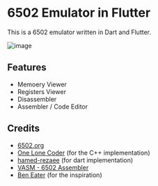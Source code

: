 # 6502 Emulator in Flutter

This is a 6502 emulator written in Dart and Flutter.

![image](https://github.com/MG-LSJ/6502_emulator_flutter/assets/73988826/472a5209-fe22-4eac-95d0-2112cd105c60)

## Features

-   Memoery Viewer
-   Registers Viewer
-   Disassembler
-   Assembler / Code Editor

## Credits

-   [6502.org](http://6502.org/)
-   [One Lone Coder](https://github.com/OneLoneCoder/olcNES) (for the C++ implementation)
-   [hamed-rezaee](https://github.com/hamed-rezaee/flutter_6502_processor_emulator) (for dart implementation)
-   [VASM - 6502 Assembler](http://www.compilers.de/vasm.html)
-   [Ben Eater](https://eater.net/6502) (for the inspiration)
